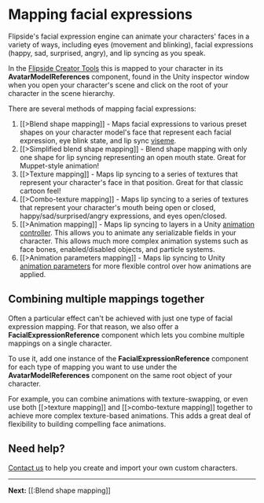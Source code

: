 # Mapping facial expressions

Flipside's facial expression engine can animate your characters' faces in a variety of ways, including eyes (movement and blinking), facial expressions (happy, sad, surprised, angry), and lip syncing as you speak.

In the [Flipside Creator Tools](/docs/2021.1/creator-tools) this is mapped to your character in its **AvatarModelReferences** component, found in the Unity inspector window when you open your character's scene and click on the root of your character in the scene hierarchy.

There are several methods of mapping facial expressions:

1. [[>Blend shape mapping]] - Maps facial expressions to various preset shapes on your character model's face that represent each facial expression, eye blink state, and lip sync [viseme](https://en.wikipedia.org/wiki/Viseme).
2. [[>Simplified blend shape mapping]] - Blend shape mapping with only one shape for lip syncing representing an open mouth state. Great for Muppet-style animation!
3. [[>Texture mapping]] - Maps lip syncing to a series of textures that represent your character's face in that position. Great for that classic cartoon feel!
4. [[>Combo-texture mapping]] - Maps lip syncing to a series of textures that represent your character's mouth being open or closed, happy/sad/surprised/angry expressions, and eyes open/closed.
5. [[>Animation mapping]] - Maps lip syncing to layers in a Unity [animation controller](https://docs.unity3d.com/Manual/AnimationOverview.html). This allows you to animate any serializable fields in your character. This allows much more complex animation systems such as face bones, enabled/disabled objects, and particle systems.
6. [[>Animation parameters mapping]] - Maps lip syncing to Unity [animation parameters](https://docs.unity3d.com/Manual/AnimationParameters.html) for more flexible control over how animations are applied.

## Combining multiple mappings together

Often a particular effect can't be achieved with just one type of facial expression mapping. For that reason, we also offer a **FacialExpressionReference** component which lets you combine multiple mappings on a single character.

To use it, add one instance of the **FacialExpressionReference** component for each type of mapping you want to use under the **AvatarModelReferences** component on the same root object of your character.

For example, you can combine animations with texture-swapping, or even use both [[>texture mapping]] and [[>combo-texture mapping]] together to achieve more complex texture-based animations. This adds a great deal of flexibility to building compelling face animations.

## Need help?

[Contact us](/contact) to help you create and import your own custom characters.

---

**Next:** [[:Blend shape mapping]]
